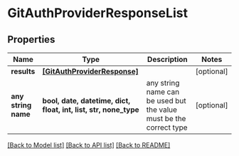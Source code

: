 # GitAuthProviderResponseList


## Properties
Name | Type | Description | Notes
------------ | ------------- | ------------- | -------------
**results** | [**[GitAuthProviderResponse]**](GitAuthProviderResponse.md) |  | [optional] 
**any string name** | **bool, date, datetime, dict, float, int, list, str, none_type** | any string name can be used but the value must be the correct type | [optional]

[[Back to Model list]](../README.md#documentation-for-models) [[Back to API list]](../README.md#documentation-for-api-endpoints) [[Back to README]](../README.md)


